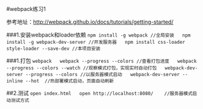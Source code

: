 #webpack练习1

参考地址：http://webpack.github.io/docs/tutorials/getting-started/

###1.安装webpack和loader依赖
``
npm install -g webpack //全局安装  
npm install -g webpack-dev-server //开发服务器  
npm install css-loader style-loader --save-dev //本项目安装
``


###1.打包 
``
webpack  
webpack --progress --colors //查看打包进度  
webpack --progress --colors --watch //观察模式打包，实现实时自动打包  
webpack-dev-server --progress --colors //以服务器模式启动  
webpack-dev-server --inline --hot  //热部署模式启动，页面自动刷新  
``

##2.测试
``
open index.html  
open http://localhost:8080/    //服务器模式启动测试方式
``